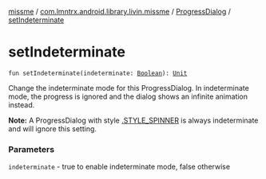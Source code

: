 [missme](../../index.md) / [com.lmntrx.android.library.livin.missme](../index.md) / [ProgressDialog](index.md) / [setIndeterminate](./set-indeterminate.md)

# setIndeterminate

`fun setIndeterminate(indeterminate: `[`Boolean`](https://kotlinlang.org/api/latest/jvm/stdlib/kotlin/-boolean/index.html)`): `[`Unit`](https://kotlinlang.org/api/latest/jvm/stdlib/kotlin/-unit/index.html)

Change the indeterminate mode for this ProgressDialog. In indeterminate
mode, the progress is ignored and the dialog shows an infinite
animation instead.

**Note:** A ProgressDialog with style [.STYLE_SPINNER](#)
is always indeterminate and will ignore this setting.

### Parameters

`indeterminate` - true to enable indeterminate mode, false otherwise
